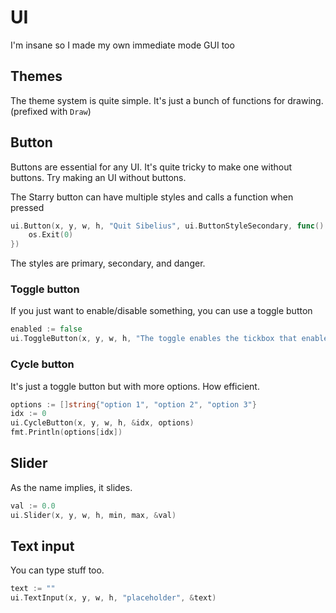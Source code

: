 # UI

I'm insane so I made my own immediate mode GUI too

## Themes

The theme system is quite simple. It's just a bunch of functions for drawing. (prefixed with `Draw`)

## Button

Buttons are essential for any UI. It's quite tricky to make one without buttons. Try making an UI without
buttons.

The Starry button can have multiple styles and calls a function when pressed

```go
ui.Button(x, y, w, h, "Quit Sibelius", ui.ButtonStyleSecondary, func() {
    os.Exit(0)
})
```

The styles are primary, secondary, and danger.

### Toggle button

If you just want to enable/disable something, you can use a toggle button

```go
enabled := false
ui.ToggleButton(x, y, w, h, "The toggle enables the tickbox that enables the button", &enabled)
```

### Cycle button

It's just a toggle button but with more options. How efficient.

```go
options := []string{"option 1", "option 2", "option 3"}
idx := 0
ui.CycleButton(x, y, w, h, &idx, options)
fmt.Println(options[idx])
```

## Slider

As the name implies, it slides.

```go
val := 0.0
ui.Slider(x, y, w, h, min, max, &val)
```

## Text input

You can type stuff too.

```go
text := ""
ui.TextInput(x, y, w, h, "placeholder", &text)
```
